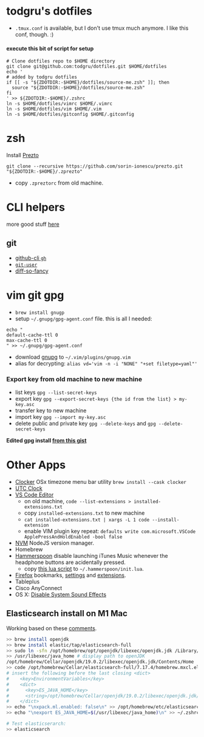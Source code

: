 # todgru's dotfiles

- `.tmux.conf` is available, but I don't use tmux much anymore. I like this conf, though. :)

#### execute this bit of script for setup

```
# Clone dotfiles repo to $HOME directory
git clone git@github.com:todgru/dotfiles.git $HOME/dotfiles
echo '
# added by todgru dotfiles
if [[ -s "${ZDOTDIR:-$HOME}/dotfiles/source-me.zsh" ]]; then
  source "${ZDOTDIR:-$HOME}/dotfiles/source-me.zsh"
fi
' >> ${ZDOTDIR:-$HOME}/.zshrc
ln -s $HOME/dotfiles/vimrc $HOME/.vimrc
ln -s $HOME/dotfiles/vim $HOME/.vim
ln -s $HOME/dotfiles/gitconfig $HOME/.gitconfig
```

# zsh

Install [Prezto](https://github.com/sorin-ionescu/prezto)

```
git clone --recursive https://github.com/sorin-ionescu/prezto.git "${ZDOTDIR:-$HOME}/.zprezto"
```

- copy `.zpreztorc` from old machine.

# CLI helpers

more good stuff [here](https://github.com/nath1as/.files)

## git

- [github-cli `gh`](https://cli.github.com/)
- [`git-user`](https://github.com/geongeorge/Git-User-Switch)
- [diff-so-fancy](https://github.com/so-fancy/diff-so-fancy)

# vim git gpg

- `brew install gnugp`
- setup `~/.gnupg/gpg-agent.conf` file. this is all I needed:

```
echo "
default-cache-ttl 0
max-cache-ttl 0
" >> ~/.gnupg/gpg-agent.conf
```

- download [gnupg](https://github.com/jamessan/vim-gnupg) to `~/.vim/plugins/gnupg.vim`
- alias for decrypting: `alias vd='vim -n -i "NONE" "+set filetype=yaml"'`

### Export key from old machine to new machine

- list keys `gpg --list-secret-keys`
- export key `gpg --export-secret-keys {the id from the list} > my-key.asc`
- transfer key to new machine
- import key `gpg --import my-key.asc`
- delete public and private key `gpg --delete-keys` and `gpg --delete-secret-keys`

**Edited gpg install [from this gist](https://gist.github.com/todgru/4652807)**

# Other Apps

- [Clocker](https://github.com/n0shake/Clocker) OSx timezone menu bar utility `brew install --cask clocker`
- [UTC Clock](https://github.com/netik/UTCMenuClock)
- [VS Code Editor](https://code.visualstudio.com/)
  - on old machine, `code --list-extensions > installed-extensions.txt`
  - copy `installed-extensions.txt` to new machine
  - `cat installed-extensions.txt | xargs -L 1 code --install-extension`
  - enable VIM plugin key repeat: `defaults write com.microsoft.VSCode ApplePressAndHoldEnabled -bool false`
- [NVM](https://github.com/nvm-sh/nvm#installing-and-updating) NodeJS version manager.
- Homebrew
- [Hammerspoon](https://www.hammerspoon.org/) disable launching iTunes Music whenever the headphone buttons are acidentally pressed.
  - copy [this lua script](./.hammerspoon/init.lua) to `~/.hammerspoon/init.lua`.
- [Firefox]() bookmarks, [settings]() and [extensions]().
- Tableplus
- Cisco AnyConnect
- OS X: [Disable System Sound Effects](https://gist.github.com/todgru/0990ae2461dca9d6836fee7f43b3944f)

## Elasticsearch install on M1 Mac

Working based on these [comments](https://github.com/elastic/elasticsearch/issues/91159).
```sh
>> brew install openjdk
>> brew install elastic/tap/elasticsearch-full
>> sudo ln -sfn /opt/homebrew/opt/openjdk/libexec/openjdk.jdk /Library/Java/JavaVirtualMachines/openjdk.jdk
>> /usr/libexec/java_home # display path to openJDK
/opt/homebrew/Cellar/openjdk/19.0.2/libexec/openjdk.jdk/Contents/Home
>> code /opt/homebrew/Cellar/elasticsearch-full/7.17.4/homebrew.mxcl.elasticsearch-full.plist
# insert the following before the last closing <dict>
#    <key>EnvironmentVariables</key>
#    <dict>
#      <key>ES_JAVA_HOME</key>
#      <string>/opt/homebrew/Cellar/openjdk/19.0.2/libexec/openjdk.jdk/Contents/Home</string>
#    </dict>
>> echo "\nxpack.ml.enabled: false\n" >> /opt/homebrew/etc/elasticsearch/elasticsearch.yml
>> echo "\nexport ES_JAVA_HOME=$(/usr/libexec/java_home)\n" >> ~/.zshrc

# Test elasticserarch:
>> elasticsearch
```
